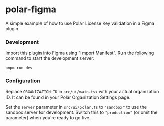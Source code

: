 # polar-figma

A simple example of how to use Polar License Key validation in a Figma plugin.

### Development

Import this plugin into Figma using "Import Manifest". Run the following command to start the development server:

```bash
pnpm run dev
```

### Configuration

Replace `ORGANIZATION_ID` in `src/ui/main.tsx` with your actual organization ID. It can be found in your Polar Organization Settings page.

Set the `server` parameter in `src/ui/polar.ts` to `"sandbox"` to use the sandbox server for development. Switch this to `"production"` (or omit the parameter) when you're ready to go live.
